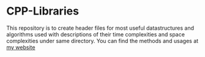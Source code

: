 # CPP-Libraries

This repository is to create header files for most useful datastructures and algorithms used with descriptions of their time complexities and space complexities under same directory. You can find the methods and usages at [my website](https://the-mat.in/cppdocs)
